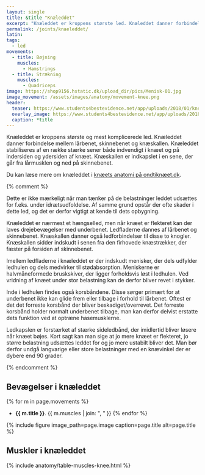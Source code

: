 ```yaml
---
layout: single
title: &title "Knæleddet"
excerpt: "Knæleddet er kroppens største led. Knæleddet danner forbindelse mellem lårbenet, skinnebenet og knæskallen. Knæleddet stabiliseres af en række stærke sener og ligamenter både indvendigt i knæet og på indersiden og ydersiden af knæet. Knæskallen er indkapslet i patella-senen, der går fra lårmusklen og ned på skinnebenet."
permalink: /joints/knaeleddet/
latin:
tags:
  - led
movements:
  - title: Bøjning
    muscles:
      - Hamstrings
  - title: Strækning
    muscles:
      - Quadriceps
image: https://shop9156.hstatic.dk/upload_dir/pics/Menisk-01.jpg
image_movement: /assets/images/anatomy/movement-knee.png
header:
  teaser: https://www.students4bestevidence.net/app/uploads/2018/01/knee-2253047_1920.jpg
  overlay_image: https://www.students4bestevidence.net/app/uploads/2018/01/knee-2253047_1920.jpg
  caption: *title
---
```


Knæleddet er kroppens største og mest komplicerede led. Knæleddet danner forbindelse mellem lårbenet, skinnebenet og knæskallen. Knæleddet stabiliseres af en række stærke sener både indvendigt i knæet og på indersiden og ydersiden af knæet. Knæskallen er indkapslet i en sene, der går fra lårmusklen og ned på skinnebenet.

Du kan læse mere om knæleddet i [knæets anatomi på ondtiknæet.dk](https://ondtiknaet.dk/knaeets-anatomi/).

{% comment %}

Dette er ikke mærkeligt når man tænker på de belastninger leddet udsættes for f.eks. under idrætsudfoldelse. Af samme grund opstår der ofte skader i dette led, og det er derfor vigtigt at kende til dets opbygning.

Knæleddet er nærmest et hængselled, men når knæet er flekteret kan der laves drejebevægelser med underbenet. Ledfladerne dannes af lårbenet og skinnebenet. Knæskallen danner også ledforbindelser til disse to knogler. Knæskallen sidder indskudt i senen fra den firhovede knæstrækker, der fæster på forsiden af skinnebenet.

Imellem ledfladerne i knæleddet er der indskudt menisker, der dels udfylder ledhulen og dels medvirker til stødabsorption. Meniskerne er halvmåneformede bruskskiver, der ligger forholdsvis løst i ledhulen. Ved vridning af knæet under stor belastning kan de derfor bliver revet i stykker.

Inde i ledhulen findes også korsbåndene. Disse sørger primært for at underbenet ikke kan glide frem eller tilbage i forhold til lårbenet. Oftest er det det forreste korsbånd der bliver beskadiget/overrevet. Det forreste korsbånd holder normalt underbenet tilbage, man kan derfor delvist erstatte dets funktion ved at optræne hasemusklerne.

Ledkapslen er forstærket af stærke sideledbånd, der imidlertid bliver løsere når knæet bøjes. Kort sagt kan man sige at jo mere knæet er flekteret, jo større belastning udsættes leddet for og jo mere ustabilt bliver det. Man bør derfor undgå langvarige eller store belastninger med en knævinkel der er dybere end 90 grader.

{% endcomment %}

## Bevægelser i knæleddet

{% for m in page.movements %}
- **{{ m.title }}**.
  {{ m.muscles | join: ", " }}
{% endfor %}

{% include figure image_path=page.image caption=page.title alt=page.title %}

## Muskler i knæleddet

{% include anatomy/table-muscles-knee.html %}
